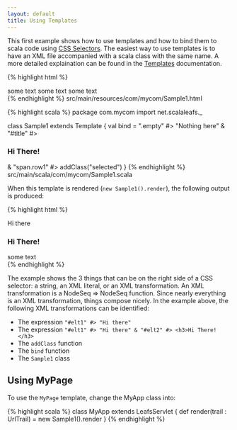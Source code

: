 ```yaml
---
layout: default
title: Using Templates
---
```


This first example shows how to use templates and how to bind them to scala code using [CSS Selectors](/css-selectors.html). The easiest way to use templates is to have an XML file accompanied with a scala class with the same name. A more detailed explaination can be found in the [Templates](/templates.html) documentation.

{% highlight html %}
<div>
  <span class="empty">some text</span>
  <span id="title">some text</span>
  <span class="row1">some text</span>
</div>
{% endhighlight %}
<label>src/main/resources/com/mycom/Sample1.html</label>

{% highlight scala %}
package com.mycom
import net.scalaleafs._

class Sample1 extends Template {
  val bind = 
    ".empty" #> "Nothing here" &
    "#title" #> <h3>Hi There!</h3> &
    "span.row1" #> addClass("selected")
}
{% endhighlight %}
<label>src/main/scala/com/mycom/Sample1.scala</label>

When this template is rendered (`new Sample1().render`), the following output is produced:

{% highlight html %}
<div>
  Hi there
  <h3>Hi There!</h3>
  <span id="elt3" class="selected">some text</span>
</div>
{% endhighlight %}

The example shows the 3 things that can be on the right side of a CSS selector: a string, an XML literal, or an XML transformation. An XML transformation is a NodeSeq => NodeSeq function. Since nearly everything is an XML transformation, things compose nicely. In the example above, the following XML transformations can be identified:

- The expression `"#elt1" #> "Hi there"`
- The expression `"#elt1" #> "Hi there" & "#elt2" #> <h3>Hi There!</h3>`
- The `addClass` function
- The `bind` function
- The `Sample1` class

## Using MyPage

To use the `MyPage` template, change the MyApp class into:

{% highlight scala %}
class MyApp extends LeafsServlet {
  def render(trail : UrlTrail) = new Sample1().render
}
{% endhighlight %}
